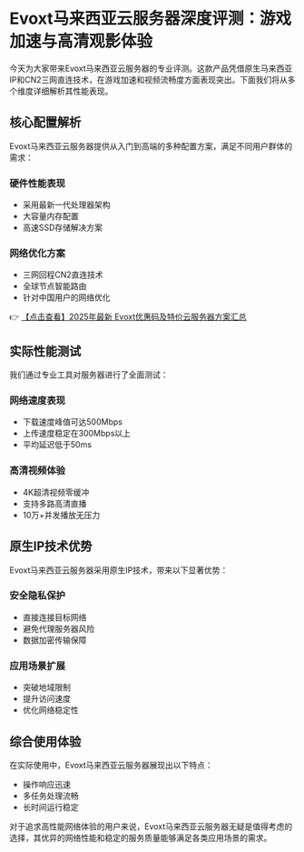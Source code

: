 # Evoxt马来西亚云服务器深度评测：游戏加速与高清观影体验

今天为大家带来Evoxt马来西亚云服务器的专业评测。这款产品凭借原生马来西亚IP和CN2三网直连技术，在游戏加速和视频流畅度方面表现突出。下面我们将从多个维度详细解析其性能表现。

## 核心配置解析

Evoxt马来西亚云服务器提供从入门到高端的多种配置方案，满足不同用户群体的需求：

### 硬件性能表现
- 采用最新一代处理器架构
- 大容量内存配置
- 高速SSD存储解决方案

### 网络优化方案
- 三网回程CN2直连技术
- 全球节点智能路由
- 针对中国用户的网络优化

👉 [【点击查看】2025年最新 Evoxt优惠码及特价云服务器方案汇总](https://bit.ly/evoxt)

## 实际性能测试

我们通过专业工具对服务器进行了全面测试：

### 网络速度表现
- 下载速度峰值可达500Mbps
- 上传速度稳定在300Mbps以上
- 平均延迟低于50ms

### 高清视频体验
- 4K超清视频零缓冲
- 支持多路高清直播
- 10万+并发播放无压力

## 原生IP技术优势

Evoxt马来西亚云服务器采用原生IP技术，带来以下显著优势：

### 安全隐私保护
- 直接连接目标网络
- 避免代理服务器风险
- 数据加密传输保障

### 应用场景扩展
- 突破地域限制
- 提升访问速度
- 优化网络稳定性

## 综合使用体验

在实际使用中，Evoxt马来西亚云服务器展现出以下特点：
- 操作响应迅速
- 多任务处理流畅
- 长时间运行稳定

对于追求高性能网络体验的用户来说，Evoxt马来西亚云服务器无疑是值得考虑的选择，其优异的网络性能和稳定的服务质量能够满足各类应用场景的需求。